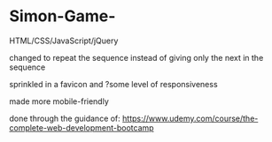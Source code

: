 # Simon-Game-
HTML/CSS/JavaScript/jQuery

changed to repeat the sequence instead of  giving only the next in the sequence

sprinkled in a favicon and ?some level of responsiveness 

made more mobile-friendly

done through the guidance of: https://www.udemy.com/course/the-complete-web-development-bootcamp
